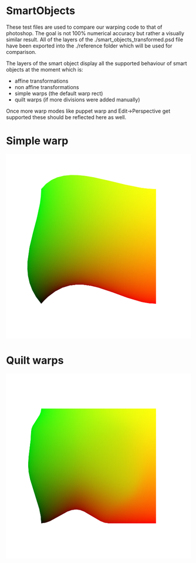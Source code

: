 # SmartObjects

These test files are used to compare our warping code to that of photoshop. The goal is not 100% numerical accuracy but rather a visually similar result.
All of the layers of the ./smart_objects_transformed.psd file have been exported into the ./reference folder which will be used for comparison.

The layers of the smart object display all the supported behaviour of smart objects at the moment which is:

- affine transformations
- non affine transformations
- simple warps (the default warp rect)
- quilt warps (if more divisions were added manually)

Once more warp modes like puppet warp and Edit->Perspective get supported these should be reflected here as well.

# Simple warp

![simple warp](./reference/simple_warp/bbox_change.png)

# Quilt warps

![quilt warp](./reference/quilt_warp//bbox_change.png)